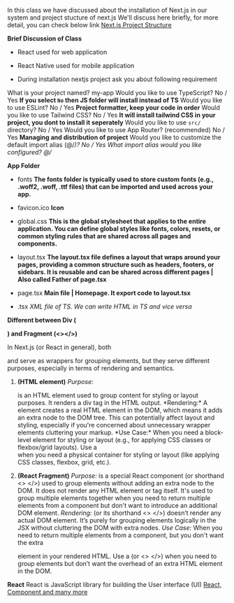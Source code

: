 In this class we have discussed about the installation of Next.js in our system and project stucture of next.js
We'll discuss here briefly, for more detail, you can check below link
[Next.js Project Structure](https://nextjs.org/docs/getting-started/project-structure)

**Brief Discussion of Class**

- React used for web application
- React Native used for mobile application

- During installation nextjs project ask you about following requirement

What is your project named? my-app
Would you like to use TypeScript? No / Yes **If you select `No` then JS folder will install instead of TS**
Would you like to use ESLint? No / Yes **Project formatter, keep your code in order**
Would you like to use Tailwind CSS? No / Yes **It will install tailwind CSS in your project, you dont to install it seperately**
Would you like to use `src/` directory? No / Yes 
Would you like to use App Router? (recommended) No / Yes **Managing and distribution of project**
Would you like to customize the default import alias (@/*)? No / Yes
What import alias would you like configured? @/*

**App Folder**

- fonts **The fonts folder is typically used to store custom fonts (e.g., .woff2, .woff, .ttf files) that can be imported and used across your app.**
- favicon.ico **Icon**
- global.css **This is the global stylesheet that applies to the entire application. You can define global styles like fonts, colors, resets, or common styling rules that are shared across all pages and components.**
- layout.tsx **The layout.tsx file defines a layout that wraps around your pages, providing a common structure such as headers, footers, or sidebars. It is reusable and can be shared across different pages | Also called Father of page.tsx**
- page.tsx **Main file | Homepage. It export code to layout.tsx**

 - .tsx *XML file of TS. We can write HTML in TS and vice versa*

 **Different between Div (<div></div>) and Fragment (<></>)**

 In Next.js (or React in general), both <div> and <Fragment> serve as wrappers for grouping elements, but they serve different purposes, especially in terms of rendering and semantics.

 1) **<div> (HTML element)**
    *Purpose:* 
    <div> is an HTML element used to group content for styling or layout purposes. It renders a div tag in the HTML output.
    *Rendering:*
    A <div> element creates a real HTML element in the DOM, which means it adds an extra node to the DOM tree. This can potentially affect layout and styling, especially if you're concerned about unnecessary wrapper elements cluttering your markup.
    *Use Case:*
    When you need a block-level element for styling or layout (e.g., for applying CSS classes or flexbox/grid layouts).
    Use a <div> when you need a physical container for styling or layout (like applying CSS classes, flexbox, grid, etc.).

2) **<Fragment> (React Fragment)**
    *Purpose:*
    <Fragment> is a special React component (or shorthand <> </>) used to group elements without adding an extra node to the DOM. It does not render any HTML element or tag itself. It's used to group multiple elements together when you need to return multiple elements from a component but don't want to introduce an additional DOM element.
    *Rendering:*
    <Fragment> (or its shorthand <> </>) doesn’t render any actual DOM element. It’s purely for grouping elements logically in the JSX without cluttering the DOM with extra nodes.
    *Use Case:*
    When you need to return multiple elements from a component, but you don't want the extra <div> element in your rendered HTML.
    Use a <Fragment> (or <> </>) when you need to group elements but don’t want the overhead of an extra HTML element in the DOM.

**React**
React is JavaScript library for building the User interface (UI)
[React, Component and many more](https://www.canva.com/design/DAGQctUI_Oc/tXSxfJheLFJaf1oNVb6aWg/view?utm_content=DAGQctUI_Oc&utm_campaign=designshare&utm_medium=link&utm_source=editor#3)

